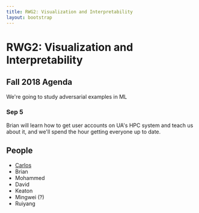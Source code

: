```yaml
---
title: RWG2: Visualization and Interpretability
layout: bootstrap
---
```


# RWG2: Visualization and Interpretability

## Fall 2018 Agenda

We're going to study adversarial examples in ML

### Sep 5

Brian will learn how to get user accounts on UA's HPC system and teach
us about it, and we'll spend the hour getting everyone up to date.

## People

* [Carlos](https://cscheid.net)
* Brian
* Mohammed
* David
* Keaton
* Mingwei (?)
* Ruiyang

